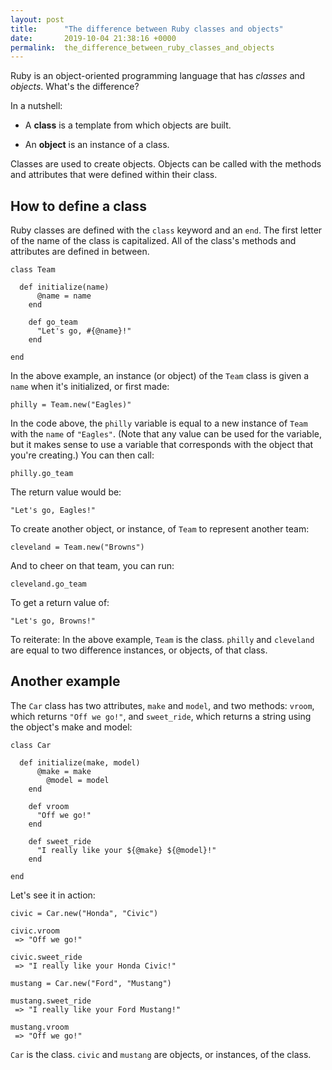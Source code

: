 ```yaml
---
layout: post
title:      "The difference between Ruby classes and objects"
date:       2019-10-04 21:38:16 +0000
permalink:  the_difference_between_ruby_classes_and_objects
---
```



Ruby is an object-oriented programming language that has *classes* and *objects*. What's the difference?

In a nutshell:

* A **class** is a template from which objects are built.

* An **object** is an instance of a class.

Classes are used to create objects. Objects can be called with the methods and attributes that were defined within their class.

## How to define a class

Ruby classes are defined with the `class` keyword and an `end`. The first letter of the name of the class is capitalized. All of the class's methods and attributes are defined in between.

```
class Team

  def initialize(name)
	  @name = name
	end
	
	def go_team
	  "Let's go, #{@name}!"
	end

end
```

In the above example, an instance (or object) of the `Team` class is given a `name` when it's initialized, or first made:

`philly = Team.new("Eagles)"`

In the code above, the `philly` variable is equal to a new instance of `Team` with the `name` of `"Eagles"`. (Note that any value can be used for the variable, but it makes sense to use a variable that corresponds with the object that you're creating.) You can then call:

`philly.go_team`

The return value would be:

`"Let's go, Eagles!"`

To create another object, or instance, of `Team` to represent another team:

`cleveland = Team.new("Browns")`

And to cheer on that team, you can run:

`cleveland.go_team`

To get a return value of:

`"Let's go, Browns!"`

To reiterate: In the above example, `Team` is the class. `philly` and `cleveland` are equal to two difference instances, or objects, of that class.

## Another example

The `Car` class has two attributes, `make` and `model`, and two methods: `vroom`, which returns `"Off we go!"`, and `sweet_ride`, which returns a string using the object's make and model:

```
class Car

  def initialize(make, model)
	  @make = make
		@model = model
	end
	
	def vroom
	  "Off we go!"
	end
	
	def sweet_ride
	  "I really like your ${@make} ${@model}!"
	end
	
end
```

Let's see it in action:

```
civic = Car.new("Honda", "Civic")

civic.vroom
 => "Off we go!" 
 
civic.sweet_ride
 => "I really like your Honda Civic!" 
 
mustang = Car.new("Ford", "Mustang")

mustang.sweet_ride
 => "I really like your Ford Mustang!" 

mustang.vroom
 => "Off we go!" 
```

`Car` is the class. `civic` and `mustang` are objects, or instances, of the class.

